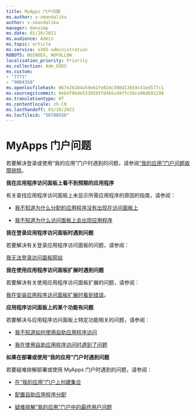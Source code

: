 ```yaml
---
title: MyApps 门户问题
ms.author: v-smandalika
author: v-smandalika
manager: dansimp
ms.date: 01/20/2021
ms.audience: Admin
ms.topic: article
ms.service: o365-administration
ROBOTS: NOINDEX, NOFOLLOW
localization_priority: Priority
ms.collection: Adm_O365
ms.custom:
- "7771"
- "9004350"
ms.openlocfilehash: 067e26184a5de81fe824c398d13659c41ed577c1
ms.sourcegitcommit: 0eb4f9bde53395b5fd4b5cd4ffc56ca96db91298
ms.translationtype: HT
ms.contentlocale: zh-CN
ms.lasthandoff: 03/10/2021
ms.locfileid: "50708556"
---
```

# <a name="myapps-portal-issues"></a>MyApps 门户问题

若要解决登录或使用“我的应用”门户时遇到的问题，请参阅[“我的应用”门户问题故障排除](https://docs.microsoft.com/azure/active-directory/user-help/my-apps-portal-end-user-troubleshoot)。

**我在应用程序访问面板上看不到预期的应用程序**

有关查找应用程序访问面板上未显示所需应用程序的原因的指南，请参阅：

- [我不知道为什么分配的应用程序没有出现在访问面板上](https://docs.microsoft.com/azure/active-directory/manage-apps/application-sign-in-other-problem-access-panel)
     
- [我不知道为什么访问面板上会出现应用程序](https://docs.microsoft.com/azure/active-directory/manage-apps/application-sign-in-other-problem-access-panel)

**我在登录应用程序访问面板时遇到问题**

若要解决有关登录应用程序访问面板的问题，请参阅：

[我无法登录访问面板网站](https://docs.microsoft.com/azure/active-directory/manage-apps/application-sign-in-other-problem-access-panel)

**我在使用应用程序访问面板扩展时遇到问题**

若要解决有关使用应用程序访问面板扩展的问题，请参阅：

[我在安装应用程序访问面板扩展时看到错误](https://docs.microsoft.com/azure/active-directory/application-access-panel-extension-problem-installing/)。

**应用程序访问面板上的某个功能有问题**

若要解决与应用程序访问面板上特定功能相关的问题，请参阅：

- [我不知道如何使用自助应用程序访问](https://docs.microsoft.com/azure/active-directory/manage-apps/access-panel-manage-self-service-access) 

- [我在使用自助应用程序访问时遇到了问题](https://docs.microsoft.com/azure/active-directory/manage-apps/access-panel-manage-self-service-access)
    
**如果在部署或使用“我的应用”门户时遇到问题**

若要疑难排解部署或使用 MyApps 门户时遇到的问题，请参阅：

- [在“我的应用”门户上创建集合](https://docs.microsoft.com/azure/active-directory/manage-apps/access-panel-collections) 
    
- [配置自助应用程序分配](https://docs.microsoft.com/azure/active-directory/manage-apps/manage-self-service-access)
     
- [疑难排解“我的应用”门户中的最终用户问题](https://docs.microsoft.com/azure/active-directory/user-help/my-apps-portal-end-user-troubleshoot)



